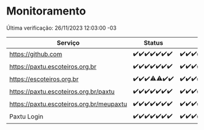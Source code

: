 # Monitoramento

Última verificação: 26/11/2023 12:03:00 -03

|Serviço|Status|Últimas 24h|
|---|---|---|
|https://github.com|<span title="2023-11-19: OK=24">✔️</span><span title="2023-11-20: OK=24">✔️</span><span title="2023-11-21: OK=24">✔️</span><span title="2023-11-22: OK=23">✔️</span><span title="2023-11-23: OK=24">✔️</span><span title="2023-11-24: OK=24">✔️</span><span title="2023-11-25: OK=15">✔️</span>|<span title="25/11/2023 12:04:00 -03 : 200">✔️</span><span title="25/11/2023 13:06:00 -03 : 200">✔️</span><span title="25/11/2023 14:03:00 -03 : 200">✔️</span><span title="25/11/2023 15:07:00 -03 : 200">✔️</span><span title="25/11/2023 16:02:00 -03 : 200">✔️</span><span title="25/11/2023 17:05:00 -03 : 200">✔️</span><span title="25/11/2023 18:03:00 -03 : 200">✔️</span><span title="25/11/2023 19:03:00 -03 : 200">✔️</span><span title="25/11/2023 20:04:00 -03 : 200">✔️</span><span title="25/11/2023 21:33:00 -03 : 200">✔️</span><span title="25/11/2023 22:51:00 -03 : 200">✔️</span><span title="25/11/2023 23:21:00 -03 : 200">✔️</span><span title="26/11/2023 00:07:00 -03 : 200">✔️</span><span title="26/11/2023 01:07:00 -03 : 200">✔️</span><span title="26/11/2023 02:04:00 -03 : 200">✔️</span><span title="26/11/2023 03:07:00 -03 : 200">✔️</span><span title="26/11/2023 04:04:00 -03 : 200">✔️</span><span title="26/11/2023 05:08:00 -03 : 200">✔️</span><span title="26/11/2023 06:04:00 -03 : 200">✔️</span><span title="26/11/2023 07:05:00 -03 : 200">✔️</span><span title="26/11/2023 08:03:00 -03 : 200">✔️</span><span title="26/11/2023 09:10:00 -03 : 200">✔️</span><span title="26/11/2023 10:06:00 -03 : 200">✔️</span><span title="26/11/2023 11:03:00 -03 : 200">✔️</span><span title="26/11/2023 12:03:00 -03 : 200">✔️</span>|
|https://paxtu.escoteiros.org.br|<span title="2023-11-19: OK=24">✔️</span><span title="2023-11-20: OK=24">✔️</span><span title="2023-11-21: OK=24">✔️</span><span title="2023-11-22: OK=23">✔️</span><span title="2023-11-23: OK=24">✔️</span><span title="2023-11-24: OK=24">✔️</span><span title="2023-11-25: OK=15">✔️</span>|<span title="25/11/2023 12:04:00 -03 : 200">✔️</span><span title="25/11/2023 13:06:00 -03 : 200">✔️</span><span title="25/11/2023 14:03:00 -03 : 200">✔️</span><span title="25/11/2023 15:07:00 -03 : 200">✔️</span><span title="25/11/2023 16:02:00 -03 : 200">✔️</span><span title="25/11/2023 17:05:00 -03 : 200">✔️</span><span title="25/11/2023 18:03:00 -03 : 200">✔️</span><span title="25/11/2023 19:03:00 -03 : 200">✔️</span><span title="25/11/2023 20:04:00 -03 : 200">✔️</span><span title="25/11/2023 21:33:00 -03 : 200">✔️</span><span title="25/11/2023 22:51:00 -03 : 200">✔️</span><span title="25/11/2023 23:21:00 -03 : 200">✔️</span><span title="26/11/2023 00:07:00 -03 : 200">✔️</span><span title="26/11/2023 01:07:00 -03 : 200">✔️</span><span title="26/11/2023 02:04:00 -03 : 200">✔️</span><span title="26/11/2023 03:07:00 -03 : 200">✔️</span><span title="26/11/2023 04:04:00 -03 : 200">✔️</span><span title="26/11/2023 05:08:00 -03 : 200">✔️</span><span title="26/11/2023 06:04:00 -03 : 200">✔️</span><span title="26/11/2023 07:05:00 -03 : 200">✔️</span><span title="26/11/2023 08:03:00 -03 : 200">✔️</span><span title="26/11/2023 09:10:00 -03 : 200">✔️</span><span title="26/11/2023 10:06:00 -03 : 200">✔️</span><span title="26/11/2023 11:03:00 -03 : 200">✔️</span><span title="26/11/2023 12:03:00 -03 : 200">✔️</span>|
|https://escoteiros.org.br|<span title="2023-11-19: OK=24">✔️</span><span title="2023-11-20: OK=24">✔️</span><span title="2023-11-21: OK=24">✔️</span><span title="2023-11-22: OK=22, Falhas=1">⚠️</span><span title="2023-11-23: OK=23, Falhas=1">⚠️</span><span title="2023-11-24: OK=24">✔️</span><span title="2023-11-25: OK=15">✔️</span>|<span title="25/11/2023 12:04:00 -03 : 200">✔️</span><span title="25/11/2023 13:06:00 -03 : 200">✔️</span><span title="25/11/2023 14:03:00 -03 : 200">✔️</span><span title="25/11/2023 15:07:00 -03 : 200">✔️</span><span title="25/11/2023 16:02:00 -03 : 200">✔️</span><span title="25/11/2023 17:05:00 -03 : 200">✔️</span><span title="25/11/2023 18:03:00 -03 : 200">✔️</span><span title="25/11/2023 19:03:00 -03 : 200">✔️</span><span title="25/11/2023 20:04:00 -03 : 200">✔️</span><span title="25/11/2023 21:33:00 -03 : 200">✔️</span><span title="25/11/2023 22:51:00 -03 : 200">✔️</span><span title="25/11/2023 23:21:00 -03 : 200">✔️</span><span title="26/11/2023 00:07:00 -03 : 200">✔️</span><span title="26/11/2023 01:07:00 -03 : 200">✔️</span><span title="26/11/2023 02:04:00 -03 : 0">❌</span><span title="26/11/2023 03:07:00 -03 : 200">✔️</span><span title="26/11/2023 04:04:00 -03 : 200">✔️</span><span title="26/11/2023 05:08:00 -03 : 200">✔️</span><span title="26/11/2023 06:04:00 -03 : 200">✔️</span><span title="26/11/2023 07:05:00 -03 : 200">✔️</span><span title="26/11/2023 08:03:00 -03 : 200">✔️</span><span title="26/11/2023 09:10:00 -03 : 200">✔️</span><span title="26/11/2023 10:06:00 -03 : 200">✔️</span><span title="26/11/2023 11:03:00 -03 : 200">✔️</span><span title="26/11/2023 12:03:00 -03 : 200">✔️</span>|
|https://paxtu.escoteiros.org.br/paxtu|<span title="2023-11-19: OK=24">✔️</span><span title="2023-11-20: OK=24">✔️</span><span title="2023-11-21: OK=24">✔️</span><span title="2023-11-22: OK=23">✔️</span><span title="2023-11-23: OK=24">✔️</span><span title="2023-11-24: OK=24">✔️</span><span title="2023-11-25: OK=15">✔️</span>|<span title="25/11/2023 12:04:00 -03 : 200">✔️</span><span title="25/11/2023 13:06:00 -03 : 200">✔️</span><span title="25/11/2023 14:03:00 -03 : 200">✔️</span><span title="25/11/2023 15:07:00 -03 : 200">✔️</span><span title="25/11/2023 16:02:00 -03 : 200">✔️</span><span title="25/11/2023 17:05:00 -03 : 200">✔️</span><span title="25/11/2023 18:03:00 -03 : 200">✔️</span><span title="25/11/2023 19:03:00 -03 : 200">✔️</span><span title="25/11/2023 20:04:00 -03 : 200">✔️</span><span title="25/11/2023 21:33:00 -03 : 200">✔️</span><span title="25/11/2023 22:51:00 -03 : 200">✔️</span><span title="25/11/2023 23:21:00 -03 : 200">✔️</span><span title="26/11/2023 00:07:00 -03 : 200">✔️</span><span title="26/11/2023 01:07:00 -03 : 200">✔️</span><span title="26/11/2023 02:04:00 -03 : 200">✔️</span><span title="26/11/2023 03:07:00 -03 : 200">✔️</span><span title="26/11/2023 04:04:00 -03 : 200">✔️</span><span title="26/11/2023 05:08:00 -03 : 200">✔️</span><span title="26/11/2023 06:04:00 -03 : 200">✔️</span><span title="26/11/2023 07:05:00 -03 : 200">✔️</span><span title="26/11/2023 08:03:00 -03 : 200">✔️</span><span title="26/11/2023 09:10:00 -03 : 200">✔️</span><span title="26/11/2023 10:06:00 -03 : 200">✔️</span><span title="26/11/2023 11:03:00 -03 : 200">✔️</span><span title="26/11/2023 12:03:00 -03 : 200">✔️</span>|
|https://paxtu.escoteiros.org.br/meupaxtu|<span title="2023-11-19: OK=24">✔️</span><span title="2023-11-20: OK=24">✔️</span><span title="2023-11-21: OK=24">✔️</span><span title="2023-11-22: OK=23">✔️</span><span title="2023-11-23: OK=24">✔️</span><span title="2023-11-24: OK=24">✔️</span><span title="2023-11-25: OK=15">✔️</span>|<span title="25/11/2023 12:04:00 -03 : 200">✔️</span><span title="25/11/2023 13:06:00 -03 : 200">✔️</span><span title="25/11/2023 14:03:00 -03 : 200">✔️</span><span title="25/11/2023 15:07:00 -03 : 200">✔️</span><span title="25/11/2023 16:02:00 -03 : 200">✔️</span><span title="25/11/2023 17:05:00 -03 : 200">✔️</span><span title="25/11/2023 18:03:00 -03 : 200">✔️</span><span title="25/11/2023 19:03:00 -03 : 200">✔️</span><span title="25/11/2023 20:04:00 -03 : 200">✔️</span><span title="25/11/2023 21:33:00 -03 : 200">✔️</span><span title="25/11/2023 22:51:00 -03 : 200">✔️</span><span title="25/11/2023 23:21:00 -03 : 200">✔️</span><span title="26/11/2023 00:07:00 -03 : 200">✔️</span><span title="26/11/2023 01:07:00 -03 : 200">✔️</span><span title="26/11/2023 02:04:00 -03 : 200">✔️</span><span title="26/11/2023 03:07:00 -03 : 200">✔️</span><span title="26/11/2023 04:04:00 -03 : 200">✔️</span><span title="26/11/2023 05:08:00 -03 : 200">✔️</span><span title="26/11/2023 06:04:00 -03 : 200">✔️</span><span title="26/11/2023 07:05:00 -03 : 200">✔️</span><span title="26/11/2023 08:03:00 -03 : 200">✔️</span><span title="26/11/2023 09:10:00 -03 : 200">✔️</span><span title="26/11/2023 10:06:00 -03 : 200">✔️</span><span title="26/11/2023 11:03:00 -03 : 200">✔️</span><span title="26/11/2023 12:03:00 -03 : 200">✔️</span>|
|Paxtu Login|<span title="2023-11-19: OK=24">✔️</span><span title="2023-11-20: OK=24">✔️</span><span title="2023-11-21: OK=24">✔️</span><span title="2023-11-22: OK=23">✔️</span><span title="2023-11-23: OK=24">✔️</span><span title="2023-11-24: OK=24">✔️</span><span title="2023-11-25: OK=15">✔️</span>|<span title="25/11/2023 12:04:00 -03 : 200">✔️</span><span title="25/11/2023 13:06:00 -03 : 200">✔️</span><span title="25/11/2023 14:03:00 -03 : 200">✔️</span><span title="25/11/2023 15:07:00 -03 : 200">✔️</span><span title="25/11/2023 16:02:00 -03 : 200">✔️</span><span title="25/11/2023 17:05:00 -03 : 200">✔️</span><span title="25/11/2023 18:03:00 -03 : 200">✔️</span><span title="25/11/2023 19:03:00 -03 : 200">✔️</span><span title="25/11/2023 20:04:00 -03 : 200">✔️</span><span title="25/11/2023 21:33:00 -03 : 200">✔️</span><span title="25/11/2023 22:51:00 -03 : 200">✔️</span><span title="25/11/2023 23:21:00 -03 : 200">✔️</span><span title="26/11/2023 00:07:00 -03 : 200">✔️</span><span title="26/11/2023 01:07:00 -03 : 200">✔️</span><span title="26/11/2023 02:04:00 -03 : 200">✔️</span><span title="26/11/2023 03:07:00 -03 : 200">✔️</span><span title="26/11/2023 04:04:00 -03 : 200">✔️</span><span title="26/11/2023 05:08:00 -03 : 200">✔️</span><span title="26/11/2023 06:04:00 -03 : 200">✔️</span><span title="26/11/2023 07:05:00 -03 : 200">✔️</span><span title="26/11/2023 08:03:00 -03 : 200">✔️</span><span title="26/11/2023 09:10:00 -03 : 200">✔️</span><span title="26/11/2023 10:06:00 -03 : 200">✔️</span><span title="26/11/2023 11:03:00 -03 : 200">✔️</span><span title="26/11/2023 12:03:00 -03 : 200">✔️</span>|

